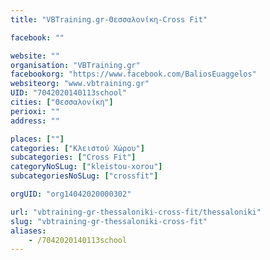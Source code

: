 ```yaml
---
title: "VBTraining.gr-Θεσσαλονίκη-Cross Fit"

facebook: ""

website: ""
organisation: "VBTraining.gr"
facebookorg: "https://www.facebook.com/BaliosEuaggelos"
websiteorg: "www.vbtraining.gr"
UID: "7042020140113school"
cities: ["Θεσσαλονίκη"]
perioxi: ""
address: ""

places: [""]
categories: ["Κλειστού Χώρου"]
subcategories: ["Cross Fit"]
categoryNoSLug: ["kleistou-xorou"]
subcategoriesNoSLug: ["crossfit"]

orgUID: "org14042020000302"

url: "vbtraining-gr-thessaloniki-cross-fit/thessaloniki"
slug: "vbtraining-gr-thessaloniki-cross-fit"
aliases:
    - /7042020140113school
---
```





